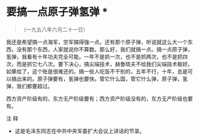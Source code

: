 #  要搞一点原子弹氢弹  *

> （一九五八年六月二十一日）

我还是希望搞一点海军，空军搞得强一点。还有那个原子弹，听说就这么大一个东西，没有那个东西，人家就说你不算数。那么好，我们就搞一点。搞一点原子弹，氢弹，我看有十年功夫完全可能。一年不是抓一次，也不是抓两次，也不是抓四次，而是抓它七八次。要下决心，搞尖端技术，赫鲁晓夫不给我们尖端技术极好。如果给了，这个账是很难还的。搞一些人吃饭不干别的，五年不行，十年，总是可以搞出来的。原子弹要有，氢弹也要快。管它什么国，管它什么弹，原子弹，氢弹，我们都要超过。

西方资产阶级有的，东方无产阶级要有；西方资产阶级没有的，东方无产阶级也要有。

注 释

*  这是毛泽东同志在中共中央军委扩大会议上讲话的节录。 

  

